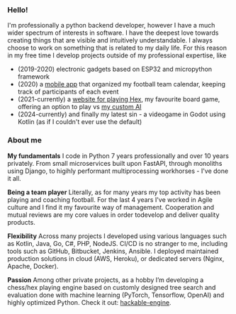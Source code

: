 ### Hello!

I'm professionally a python backend developer, however I have a much wider spectrum of interests in software. I have the deepest love towards creating things that are visible and intuitively understandable. I always choose to work on something that is related to my daily life. For this reason in my free time I develop projects outside of my professional expertise, like 
* (2019-2020) electronic gadgets based on ESP32 and micropython framework
* (2020) a [mobile app](https://github.com/arekkulczycki/ursus_android_app) that organized my football team calendar, keeping track of participants of each event
* (2021-currently) a [website for playing Hex](https://github.com/arekkulczycki/hex-forest), my favourite board game, offering an option to play vs [my custom AI](https://github.com/arekkulczycki/hackable-engine)
* (2024-currently) and finally my latest sin - a videogame in Godot using Kotlin (as if I couldn't ever use the default)

### About me

**My fundamentals**
I code in Python 7 years professionally and over 10 years privately. From small microservices built upon FastAPI, through monoliths using Django, to higihly performant multiprocessing workhorses - I've done it all.

**Being a team player**
Literally, as for many years my top activity has been playing and coaching football. For the last 4 years I've worked in Agile culture and I find it my favourite way of management. Cooperation and mutual reviews are my core values in order todevelop and deliver quality products.

**Flexibility**
Across many projects I developed using various languages such as Kotlin, Java, Go, C#, PHP, NodeJS. CI/CD is no stranger to me, including tools such as GitHub, Bitbucket, Jenkins, Ansible. I deployed maintained production solutions in cloud (AWS, Heroku), or dedicated servers (Nginx, Apache, Docker).

**Passion**
Among other private projects, as a hobby I’m developing a chess/hex playing engine based on customly designed tree search and evaluation done with machine learning (PyTorch, Tensorflow, OpenAI) and highly optimized Python. Check it out: [hackable-engine](https://github.com/arekkulczycki/hackable-engine).
